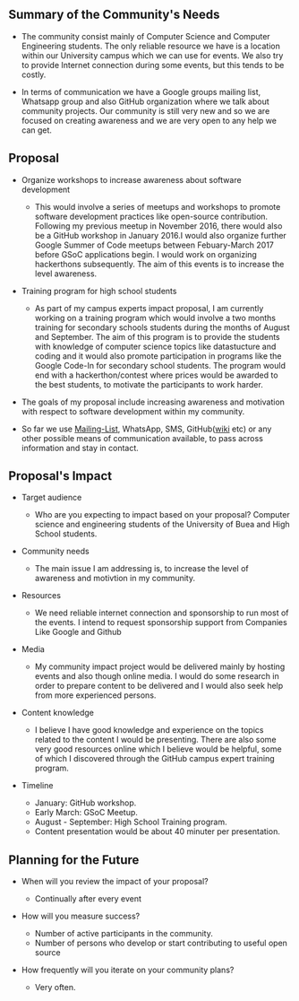## Summary of the Community's Needs
- The community consist mainly of Computer Science and Computer Engineering students. The only reliable resource we have is a location within our University campus which we can use for events. We also try to provide Internet connection during some events, but this tends to be costly.

- In terms of communication we have a Google groups mailing list, Whatsapp group and also GitHub organization where we talk about community projects. Our community is still very new and so we are focused on creating awareness and we are very open to any help we can get.

## Proposal
- Organize workshops to increase awareness about software development
  - This would involve a series of meetups and workshops to promote software development practices like open-source contribution. Following my previous meetup in November 2016, there would also be a GitHub workshop in January 2016.I would also organize further Google Summer of Code meetups between Febuary-March 2017 before GSoC applications begin. I would work on organizing hackerthons subsequently. The aim of this events is to increase the level awareness.
    
- Training program for high school students
  - As part of my campus experts impact proposal, I am currently working on a training program which would involve a two months training for secondary schools students during the months of August and September. The aim of this program is to provide the students with knowledge of computer science topics like datastucture and coding and it would also promote participation in programs like the Google Code-In for secondary school students. The program would end with a hackerthon/contest where prices would be awarded to the best students, to motivate the participants to work harder.

- The goals of my proposal include increasing awareness and motivation with respect to software development within my community.

- So far we use [Mailing-List](https://groups.google.com/forum/#!forum/ubcsc-programming-club), WhatsApp, SMS, GitHub([wiki](https://github.com/ubcsc/ubcscwiki/wiki) etc) or any other possible means of communication available, to pass across information and stay in contact.

## Proposal's Impact
- Target audience
  - Who are you expecting to impact based on your proposal? Computer science and engineering students of the University of Buea and High School students.
- Community needs 
  - The main issue I am addressing is, to increase the level of awareness and motivtion in my community. 

- Resources
  - We need reliable internet connection and sponsorship to run most of the events. I intend to request sponsorship support from Companies Like Google and Github
  
- Media
  - My community impact project would be delivered mainly by hosting events and also though online media. I would do some research in order to prepare content to be delivered and I would also seek help from more experienced persons.
 
- Content knowledge
  - I believe I have good knowledge and experience on the topics related to the content I would be presenting. There are also some very good resources online which I believe would be helpful, some of which I discovered through the GitHub campus expert training program.
  
- Timeline
  - January: GitHub workshop.
  - Early March: GSoC Meetup.
  - August - September: High School Training program.
  - Content presentation would be about 40 minuter per presentation.
  
## Planning for the Future
- When will you review the impact of your proposal?
  - Continually after every event
  
- How will you measure success?
  - Number of active participants in the community.
  - Number of persons who develop or start contributing to useful open source
  
- How frequently will you iterate on your community plans? 
  - Very often.
